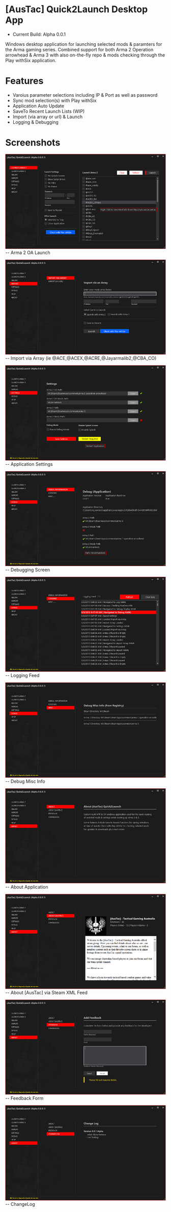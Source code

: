 
# [AusTac] Quick2Launch Desktop App

- Current Build: Alpha 0.0.1

Windows desktop application for launching selected mods & paramters for the Arma gaming series. Combined support for both Arma 2 Operation arrowhead & Arma 3 with also on-the-fly repo & mods checking through the Play withSix application.


# Features

- Varoius parameter selections including IP & Port as well as password
- Sync mod selection(s) with Play withSix
- Application Auto Update
- SaveTo Recent Launch Lists (WIP)
- Import (via array or url) & Launch
- Logging & Debugging


# Screenshots

![alt tag](https://raw.githubusercontent.com/AusTac/AusTacQuick2Launch/master/media/ImageA.jpg)
 -- Arma 2 OA Launch
 
 

![alt tag](https://raw.githubusercontent.com/AusTac/AusTacQuick2Launch/master/media/ImageB.jpg)
 -- Import via Array (ie @ACE,@ACEX,@ACRE,@Jayarmalib2,@CBA_CO)
 
 

![alt tag](https://raw.githubusercontent.com/AusTac/AusTacQuick2Launch/master/media/ImageC.jpg)
 -- Application Settings
 
 

![alt tag](https://raw.githubusercontent.com/AusTac/AusTacQuick2Launch/master/media/ImageD.jpg)
 -- Debugging Screen
 
 

![alt tag](https://raw.githubusercontent.com/AusTac/AusTacQuick2Launch/master/media/ImageE.jpg)
 -- Logging Feed
 
 

![alt tag](https://raw.githubusercontent.com/AusTac/AusTacQuick2Launch/master/media/ImageF.jpg)
 -- Debug Misc Info
 
 

![alt tag](https://raw.githubusercontent.com/AusTac/AusTacQuick2Launch/master/media/ImageG.jpg)
 -- About Application
 
 

![alt tag](https://raw.githubusercontent.com/AusTac/AusTacQuick2Launch/master/media/ImageH.jpg)
 -- About [AusTac] via Steam XML Feed
 
 

![alt tag](https://raw.githubusercontent.com/AusTac/AusTacQuick2Launch/master/media/ImageI.jpg)
 -- Feedback Form
 
 

![alt tag](https://raw.githubusercontent.com/AusTac/AusTacQuick2Launch/master/media/ImageJ.jpg)
 -- ChangeLog
 
 
